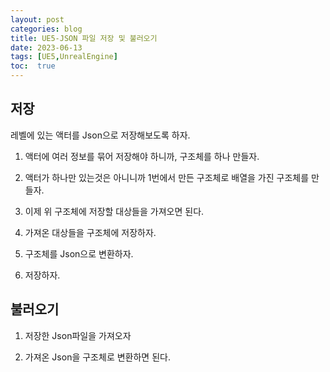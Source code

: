 ```yaml
---
layout: post
categories: blog
title: UE5-JSON 파일 저장 및 불러오기
date: 2023-06-13
tags: [UE5,UnrealEngine]
toc:  true
---
```


## 저장

레벨에 있는 액터를 Json으로 저장해보도록 하자.

1. 액터에 여러 정보를 묶어 저장해야 하니까, 구조체를 하나 만들자.
<script src="https://gist.github.com/bu30808/963107e4dff9a9bcf51cbbb970769d5b.js"></script>





2. 액터가 하나만 있는것은 아니니까 1번에서 만든 구조체로 배열을 가진 구조체를 만들자.
<script src="https://gist.github.com/bu30808/c6139dfd9a7ccf6a1491cd338ac8e287.js"></script>


3. 이제 위 구조체에 저장할 대상들을 가져오면 된다.
<script src="https://gist.github.com/bu30808/67302c7cb7c2e5d3ca54351d38c60ac0.js"></script>


4. 가져온 대상들을 구조체에 저장하자.
<script src="https://gist.github.com/bu30808/5a2d19b3c597d6926b731ae8e3be29fc.js"></script>

5. 구조체를 Json으로 변환하자.
<script src="https://gist.github.com/bu30808/1a0bf433996cb5b87fcdc07909abd5ff.js"></script>

6. 저장하자.
<script src="https://gist.github.com/bu30808/764f9fc905c2058b7af45e9c1ad94e7a.js"></script>








## 불러오기

1. 저장한 Json파일을 가져오자
<script src="https://gist.github.com/bu30808/c2aec18c9c823a5bb88217f4583c5904.js"></script>

2. 가져온 Json을 구조체로 변환하면 된다.
<script src="https://gist.github.com/bu30808/37f1a33a3ec88a031e50c732ba471700.js"></script>
